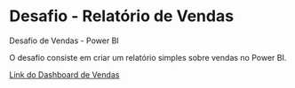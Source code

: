 # Desafio - Relatório de Vendas
Desafio de Vendas - Power BI

<p>O desafio consiste em criar um relatório simples sobre vendas no Power BI.</p>
<a href="https://app.powerbi.com/view?r=eyJrIjoiN2FhZWE3OWEtNzM1NS00NDZmLTg4N2ItYmEyNTg4ZDJlZDA5IiwidCI6IjljZWVlNzBjLTU1MzYtNDgyZi05YzY1LTQ2MzU2NWZjYjJiOSJ9"> Link do Dashboard de Vendas </a> 
